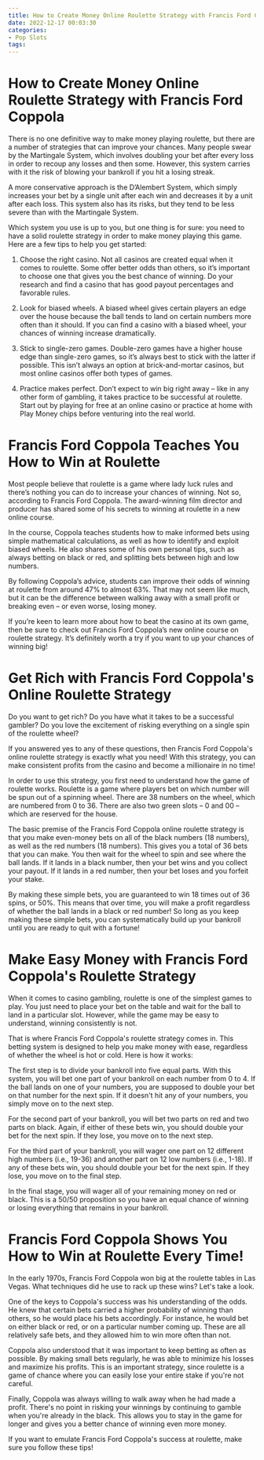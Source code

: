 ```yaml
---
title: How to Create Money Online Roulette Strategy with Francis Ford Coppola
date: 2022-12-17 00:03:30
categories:
- Pop Slots
tags:
---
```



#  How to Create Money Online Roulette Strategy with Francis Ford Coppola

There is no one definitive way to make money playing roulette, but there are a number of strategies that can improve your chances. Many people swear by the Martingale System, which involves doubling your bet after every loss in order to recoup any losses and then some. However, this system carries with it the risk of blowing your bankroll if you hit a losing streak.

A more conservative approach is the D’Alembert System, which simply increases your bet by a single unit after each win and decreases it by a unit after each loss. This system also has its risks, but they tend to be less severe than with the Martingale System.

Which system you use is up to you, but one thing is for sure: you need to have a solid roulette strategy in order to make money playing this game. Here are a few tips to help you get started:

1) Choose the right casino. Not all casinos are created equal when it comes to roulette. Some offer better odds than others, so it’s important to choose one that gives you the best chance of winning. Do your research and find a casino that has good payout percentages and favorable rules.

2) Look for biased wheels. A biased wheel gives certain players an edge over the house because the ball tends to land on certain numbers more often than it should. If you can find a casino with a biased wheel, your chances of winning increase dramatically.

3) Stick to single-zero games. Double-zero games have a higher house edge than single-zero games, so it’s always best to stick with the latter if possible. This isn’t always an option at brick-and-mortar casinos, but most online casinos offer both types of games.

4) Practice makes perfect. Don’t expect to win big right away – like in any other form of gambling, it takes practice to be successful at roulette. Start out by playing for free at an online casino or practice at home with Play Money chips before venturing into the real world.

#  Francis Ford Coppola Teaches You How to Win at Roulette

Most people believe that roulette is a game where lady luck rules and there’s nothing you can do to increase your chances of winning. Not so, according to Francis Ford Coppola. The award-winning film director and producer has shared some of his secrets to winning at roulette in a new online course.

In the course, Coppola teaches students how to make informed bets using simple mathematical calculations, as well as how to identify and exploit biased wheels. He also shares some of his own personal tips, such as always betting on black or red, and splitting bets between high and low numbers.

By following Coppola’s advice, students can improve their odds of winning at roulette from around 47% to almost 63%. That may not seem like much, but it can be the difference between walking away with a small profit or breaking even – or even worse, losing money.

If you’re keen to learn more about how to beat the casino at its own game, then be sure to check out Francis Ford Coppola’s new online course on roulette strategy. It’s definitely worth a try if you want to up your chances of winning big!

#  Get Rich with Francis Ford Coppola's Online Roulette Strategy

Do you want to get rich? Do you have what it takes to be a successful gambler? Do you love the excitement of risking everything on a single spin of the roulette wheel?

If you answered yes to any of these questions, then Francis Ford Coppola's online roulette strategy is exactly what you need! With this strategy, you can make consistent profits from the casino and become a millionaire in no time!

In order to use this strategy, you first need to understand how the game of roulette works. Roulette is a game where players bet on which number will be spun out of a spinning wheel. There are 38 numbers on the wheel, which are numbered from 0 to 36. There are also two green slots – 0 and 00 – which are reserved for the house.

The basic premise of the Francis Ford Coppola online roulette strategy is that you make even-money bets on all of the black numbers (18 numbers), as well as the red numbers (18 numbers). This gives you a total of 36 bets that you can make. You then wait for the wheel to spin and see where the ball lands. If it lands in a black number, then your bet wins and you collect your payout. If it lands in a red number, then your bet loses and you forfeit your stake.

By making these simple bets, you are guaranteed to win 18 times out of 36 spins, or 50%. This means that over time, you will make a profit regardless of whether the ball lands in a black or red number! So long as you keep making these simple bets, you can systematically build up your bankroll until you are ready to quit with a fortune!

#  Make Easy Money with Francis Ford Coppola's Roulette Strategy

When it comes to casino gambling, roulette is one of the simplest games to play. You just need to place your bet on the table and wait for the ball to land in a particular slot. However, while the game may be easy to understand, winning consistently is not.

That is where Francis Ford Coppola's roulette strategy comes in. This betting system is designed to help you make money with ease, regardless of whether the wheel is hot or cold. Here is how it works:

The first step is to divide your bankroll into five equal parts. With this system, you will bet one part of your bankroll on each number from 0 to 4. If the ball lands on one of your numbers, you are supposed to double your bet on that number for the next spin. If it doesn't hit any of your numbers, you simply move on to the next step.

For the second part of your bankroll, you will bet two parts on red and two parts on black. Again, if either of these bets win, you should double your bet for the next spin. If they lose, you move on to the next step.

For the third part of your bankroll, you will wager one part on 12 different high numbers (i.e., 19-36) and another part on 12 low numbers (i.e., 1-18). If any of these bets win, you should double your bet for the next spin. If they lose, you move on to the final step.

In the final stage, you will wager all of your remaining money on red or black. This is a 50/50 proposition so you have an equal chance of winning or losing everything that remains in your bankroll.

#  Francis Ford Coppola Shows You How to Win at Roulette Every Time!

In the early 1970s, Francis Ford Coppola won big at the roulette tables in Las Vegas. What techniques did he use to rack up these wins? Let's take a look.

One of the keys to Coppola's success was his understanding of the odds. He knew that certain bets carried a higher probability of winning than others, so he would place his bets accordingly. For instance, he would bet on either black or red, or on a particular number coming up. These are all relatively safe bets, and they allowed him to win more often than not.

Coppola also understood that it was important to keep betting as often as possible. By making small bets regularly, he was able to minimize his losses and maximize his profits. This is an important strategy, since roulette is a game of chance where you can easily lose your entire stake if you're not careful.

Finally, Coppola was always willing to walk away when he had made a profit. There's no point in risking your winnings by continuing to gamble when you're already in the black. This allows you to stay in the game for longer and gives you a better chance of winning even more money.

If you want to emulate Francis Ford Coppola's success at roulette, make sure you follow these tips!